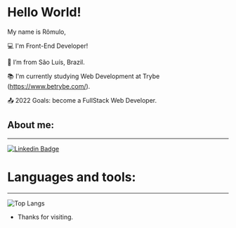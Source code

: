 # Hello World!

My name is Rômulo,

:computer: I'm Front-End Developer!

:house_with_garden: I’m from São Luís, Brazil.

:books: I'm currently studying Web Development at Trybe (https://www.betrybe.com/).

:outbox_tray: 2022 Goals: become a FullStack Web Developer.

## About me:
---
[![Linkedin Badge](https://img.shields.io/badge/-LinkedIn-blue?style=flat-square&logo=Linkedin&logoColor=white&link=https://www.linkedin.com/in/romulo-rp/)](https://www.linkedin.com/in/romulo-rp/)

# Languages and tools:
---
![Top Langs](https://github-readme-stats.vercel.app/api/top-langs/?username=romulo-rp29&layout=compact)

- Thanks for visiting.
